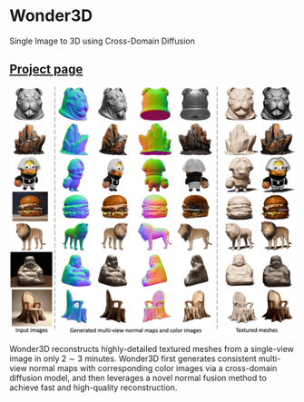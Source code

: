 # Wonder3D
Single Image to 3D using Cross-Domain Diffusion
## [Project page](https://www.xxlong.site/Wonder3D/) 
![](assets/fig_teaser.png)

Wonder3D reconstructs highly-detailed textured meshes from a single-view image in only 2 ∼ 3 minutes. Wonder3D first generates consistent multi-view normal maps with corresponding color images via a cross-domain diffusion model, and then leverages a novel normal fusion method to achieve fast and high-quality reconstruction.